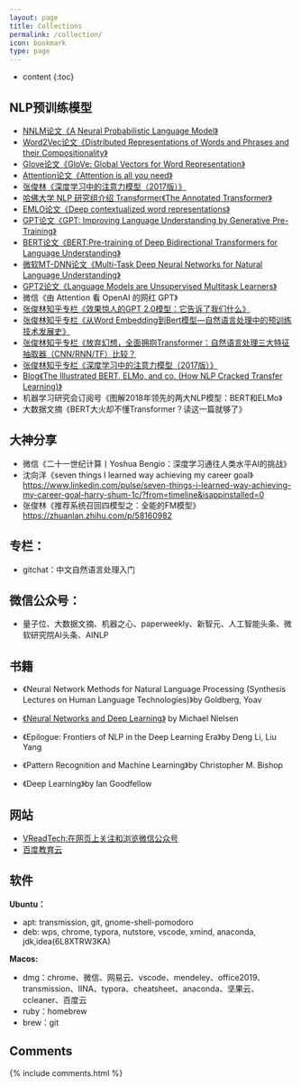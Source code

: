 ```yaml
---
layout: page
title: Collections
permalink: /collection/
icon: bookmark
type: page
---
```


* content
{:toc}
## NLP预训练模型

- [NNLM论文《A Neural Probabilistic Language Model》](http://www.jmlr.org/papers/volume3/bengio03a/bengio03a.pdf)
- [Word2Vec论文《Distributed Representations of Words and Phrases and their Compositionality》](https://papers.nips.cc/paper/5021-distributed-representations-of-words-and-phrases-and-their-compositionality.pdf)
- [Glove论文《GloVe: Global Vectors for Word Representation》](https://nlp.stanford.edu/pubs/glove.pdf)
- [Attention论文《Attention is all you need》](https://arxiv.org/pdf/1706.03762.pdf)
- [张俊林《深度学习中的注意力模型（2017版）》](https://zhuanlan.zhihu.com/p/37601161)
- [哈佛大学 NLP 研究组介绍 Transformer《The Annotated Transformer》](http://nlp.seas.harvard.edu/2018/04/03/attention.html)
- [EMLO论文《Deep contextualized word representations》](https://arxiv.org/pdf/1802.05365.pdf)
- [GPT论文《GPT: Improving Language Understanding by Generative Pre-Training》](https://www.cs.ubc.ca/~amuham01/LING530/papers/radford2018improving.pdf)
- [BERT论文《BERT:Pre-training of Deep Bidirectional Transformers for Language Understanding》](https://arxiv.org/pdf/1810.04805.pdf)
- [微软MT-DNN论文《Multi-Task Deep Neural Networks for Natural Language Understanding》](https://arxiv.org/pdf/1901.11504.pdf)
- [GPT2论文《Language Models are Unsupervised Multitask Learners》](https://d4mucfpksywv.cloudfront.net/better-language-models/language_models_are_unsupervised_multitask_learners.pdf)
- 微信《由 Attention 看 OpenAI 的网红 GPT》
- [张俊林知乎专栏《效果惊人的GPT 2.0模型：它告诉了我们什么》](https://zhuanlan.zhihu.com/p/56865533)
- [张俊林知乎专栏《从Word Embedding到Bert模型—自然语言处理中的预训练技术发展史》](https://zhuanlan.zhihu.com/p/49271699)
- [张俊林知乎专栏《放弃幻想，全面拥抱Transformer：自然语言处理三大特征抽取器（CNN/RNN/TF）比较？](https://zhuanlan.zhihu.com/p/54743941)
- [张俊林知乎专栏《深度学习中的注意力模型（2017版）》](https://zhuanlan.zhihu.com/p/37601161)
- [Blog《The Illustrated BERT, ELMo, and co. (How NLP Cracked Transfer Learning)》](https://jalammar.github.io/illustrated-bert/)
- 机器学习研究会订阅号《图解2018年领先的两大NLP模型：BERT和ELMo》
- 大数据文摘《BERT大火却不懂Transformer？读这一篇就够了》





## 大神分享

- 微信《二十一世纪计算丨Yoshua Bengio：深度学习通往人类水平AI的挑战》
- 沈向洋《seven things I learned way achieving my career goal》https://www.linkedin.com/pulse/seven-things-i-learned-way-achieving-my-career-goal-harry-shum-1c/?from=timeline&isappinstalled=0
- 张俊林《推荐系统召回四模型之：全能的FM模型》https://zhuanlan.zhihu.com/p/58160982



## 专栏：

- gitchat：中文自然语言处理入门



## 微信公众号：

- 量子位、大数据文摘、机器之心、paperweekly、新智元、人工智能头条、微软研究院AI头条、AINLP

## 书籍

+ 《Neural Network Methods for Natural Language Processing (Synthesis Lectures on Human Language Technologies)》by Goldberg, Yoav
+ [《Neural Networks and Deep Learning》](http://neuralnetworksanddeeplearning.com/) by Michael Nielsen

+ 《Epilogue: Frontiers of NLP in the Deep Learning Era》by Deng Li, Liu Yang
+  《Pattern Recognition and Machine Learning》by Christopher M. Bishop
+ 《Deep Learning》by Ian Goodfellow

## 网站

+ [VReadTech:在网页上关注和浏览微信公众号](http://www.vreadtech.com)
+ [百度教育云](https://eduai.baidu.com)



## 软件

**Ubuntu：**

+ apt: transmission, git, gnome-shell-pomodoro
+ deb: wps, chrome, typora, nutstore, vscode, xmind, anaconda, jdk,idea(6L8XTRW3KA)

**Macos:**

- dmg：chrome、微信、网易云、vscode、mendeley、office2019、transmission、IINA、typora、cheatsheet、anaconda、坚果云、ccleaner、百度云
- ruby：homebrew
- brew：git

## Comments

{% include comments.html %}
